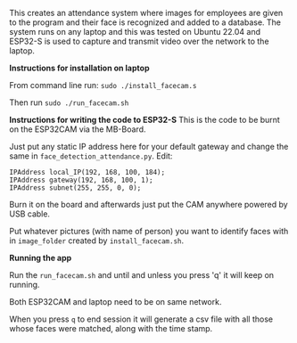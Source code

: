 This creates an attendance system where images for employees are given to the program and their face is recognized and added to a database. The system runs on any laptop and this was tested on Ubuntu 22.04 and ESP32-S is used to capture and transmit video over the network to the laptop.


**Instructions for installation on laptop**

From command line run: `sudo ./install_facecam.s`

Then run `sudo ./run_facecam.sh`

**Instructions for writing the code to ESP32-S**
This is the code to be burnt on the ESP32CAM via the MB-Board. 

Just put any static IP address here for your default gateway and change the same in `face_detection_attendance.py`. 
Edit:
```
IPAddress local_IP(192, 168, 100, 184);
IPAddress gateway(192, 168, 100, 1);
IPAddress subnet(255, 255, 0, 0);
```

Burn it on the board and afterwards just put the CAM anywhere powered by USB cable. 

Put whatever pictures (with name of person) you want to identify faces with in `image_folder` created by `install_facecam.sh`. 

**Running the app**

Run the `run_facecam.sh` and until and unless you press 'q' it will keep on running.

Both ESP32CAM and laptop need to be on same network. 

When you press `q` to end session it will generate a csv file with all those whose faces were matched, along with the time stamp. 
